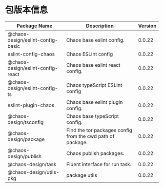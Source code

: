 # 包版本信息

| Package Name | Description | Version    |
|--------------|------------|------------|
| @chaos-design/eslint-config-basic | Chaos base eslint config. | 0.0.22 |
| eslint-config-chaos | Chaos ESLint config | 0.0.22 |
| @chaos-design/eslint-config-react | Chaos base eslint react config. | 0.0.22 |
| @chaos-design/eslint-config-ts | Chaos typeScript ESLint config | 0.0.22 |
| eslint-plugin-chaos | Chaos base eslint plugin config. | 0.0.22 |
| @chaos-design/tsconfig | Chaos base typeScript config. | 0.0.22 |
| @chaos-design/package | Find the tor packages config from the cwd path of package. | 0.0.22 |
| @chaos-design/publish | Chaos publish packages. | 0.0.22 |
| @chaos-design/task | Fluent interface for run task. | 0.0.22 |
| @chaos-design/utils-pkg | package utils | 0.0.22 |
